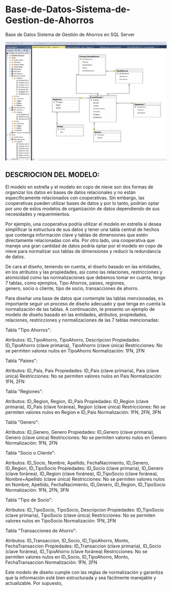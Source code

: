 # Base-de-Datos-Sistema-de-Gestion-de-Ahorros
Base de Datos Sistema de Gestión de Ahorros en SQL Server

![](coop.png)


## DESCRIOCION DEL MODELO:

El modelo en estrella y el modelo en copo de nieve son dos formas de organizar los datos en 
 bases de datos relacionales y no están específicamente relacionados con cooperativas. Sin
 embargo, las cooperativas pueden utilizar bases de datos y por lo tanto, podrían optar por
 uno de estos modelos de organización de datos dependiendo de sus necesidades y requerimientos.

Por ejemplo, una cooperativa podría utilizar el modelo en estrella si desea simplificar la
estructura de sus datos y tener una tabla central de hechos que contenga información clave y
tablas de dimensiones que estén directamente relacionadas con ella. Por otro lado, una cooperativa 
que maneje una gran cantidad de datos podría optar por el modelo en copo de nieve para normalizar
sus tablas de dimensiones y reducir la redundancia de datos.

De cara al diseño, teniendo en cuenta, el diseño basado en las entidades, en los atributos y 
las propiedades, asi como las relaciones, restricciones y atomicidad como las normalizaciones 
que debemos tomar en cuanta, tengo 7 tablas, como ejemplos, Tipo Ahorros, paises, regiones,  
genero, socio o cliente, tipo de socio,  transacciones de ahorro.

 Para diseñar una base de datos que contemple las tablas mencionadas, es importante seguir un
 proceso de diseño adecuado y que tenga en cuenta la normalización de las tablas. A continuación,
 te presento un ejemplo de modelo de diseño basado en las entidades, atributos, propiedades, 
 relaciones, restricciones y normalizaciones de las 7 tablas mencionadas:

Tabla "Tipo Ahorros":

Atributos: ID_TipoAhorro, TipoAhorro, Descripcion
Propiedades: ID_TipoAhorro (clave primaria), TipoAhorro (clave única)
Restricciones: No se permiten valores nulos en TipoAhorro
Normalización: 1FN, 2FN

Tabla "Paises":

Atributos: ID_Pais, Pais
Propiedades: ID_Pais (clave primaria), Pais (clave única)
Restricciones: No se permiten valores nulos en Pais
Normalización: 1FN, 2FN

Tabla "Regiones":

Atributos: ID_Region, Region, ID_Pais
Propiedades: ID_Region (clave primaria), ID_Pais (clave foránea), Region (clave única)
Restricciones: No se permiten valores nulos en Region e ID_Pais
Normalización: 1FN, 2FN, 3FN

Tabla "Genero":

Atributos: ID_Genero, Genero
Propiedades: ID_Genero (clave primaria), Genero (clave única)
Restricciones: No se permiten valores nulos en Genero
Normalización: 1FN, 2FN

Tabla "Socio o Cliente":

Atributos: ID_Socio, Nombre, Apellido, FechaNacimiento, ID_Genero, ID_Region, ID_TipoSocio
Propiedades: ID_Socio (clave primaria), ID_Genero (clave foránea), ID_Region (clave foránea),
ID_TipoSocio (clave foránea), Nombre+Apellido (clave única)
Restricciones: No se permiten valores nulos en Nombre, Apellido, FechaNacimiento, ID_Genero,
ID_Region, ID_TipoSocio
Normalización: 1FN, 2FN, 3FN

Tabla "Tipo de Socio":

Atributos: ID_TipoSocio, TipoSocio, Descripcion
Propiedades: ID_TipoSocio (clave primaria), TipoSocio (clave única)
Restricciones: No se permiten valores nulos en TipoSocio
Normalización: 1FN, 2FN

Tabla "Transacciones de Ahorro":

Atributos: ID_Transaccion, ID_Socio, ID_TipoAhorro, Monto, FechaTransaccion
Propiedades: ID_Transaccion (clave primaria), ID_Socio (clave foránea), ID_TipoAhorro (clave foránea)
Restricciones: No se permiten valores nulos en ID_Socio, ID_TipoAhorro, Monto, FechaTransaccion
Normalización: 1FN, 2FN

Este modelo de diseño cumple con las reglas de normalización y garantiza que la información esté bien estructurada y 
sea fácilmente manejable y actualizable. Por supuesto,
